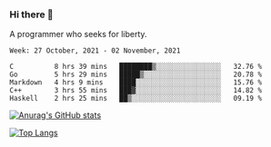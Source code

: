 ### Hi there 👋

<!--
**shejialuo/shejialuo** is a ✨ _special_ ✨ repository because its `README.md` (this file) appears on your GitHub profile.

Here are some ideas to get you started:

- 🔭 I’m currently working on ...
- 🌱 I’m currently learning ...
- 👯 I’m looking to collaborate on ...
- 🤔 I’m looking for help with ...
- 💬 Ask me about ...
- 📫 How to reach me: ...
- 😄 Pronouns: ...
- ⚡ Fun fact: ...
-->

A programmer who seeks for liberty.

<!--START_SECTION:waka-->
```text
Week: 27 October, 2021 - 02 November, 2021

C          8 hrs 39 mins   ████████▒░░░░░░░░░░░░░░░░   32.76 % 
Go         5 hrs 29 mins   █████▒░░░░░░░░░░░░░░░░░░░   20.78 % 
Markdown   4 hrs 9 mins    ████░░░░░░░░░░░░░░░░░░░░░   15.76 % 
C++        3 hrs 55 mins   ███▓░░░░░░░░░░░░░░░░░░░░░   14.82 % 
Haskell    2 hrs 25 mins   ██▒░░░░░░░░░░░░░░░░░░░░░░   09.19 % 
```
<!--END_SECTION:waka-->

[![Anurag's GitHub stats](https://github-readme-stats.vercel.app/api?username=shejialuo&show_icons=true&theme=dracula)](https://github.com/anuraghazra/github-readme-stats)

[![Top Langs](https://github-readme-stats.vercel.app/api/top-langs/?username=shejialuo&layout=compact)](https://github.com/anuraghazra/github-readme-stats)
